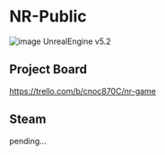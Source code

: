 # NR-Public
![image](https://github.com/pupil1337/NR-Public/assets/63843124/e6fda56b-1f91-4198-9e41-709a0bfb7254)
UnrealEngine v5.2

## Project Board
https://trello.com/b/cnoc870C/nr-game

## Steam
pending...
